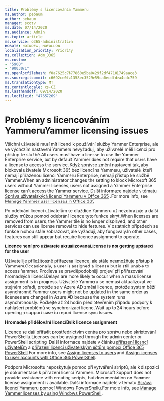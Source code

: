 ```yaml
---
title: Problémy s licencováním Yammeru
ms.author: pebaum
author: pebaum
manager: scotv
ms.date: 07/14/2020
ms.audience: Admin
ms.topic: article
ms.service: o365-administration
ROBOTS: NOINDEX, NOFOLLOW
localization_priority: Priority
ms.collection: Adm_O365
ms.custom:
- "5900"
- "9003071"
ms.openlocfilehash: f0a7625c7b77860e5ba0e29f2df47101749aace3
ms.sourcegitcommit: c6692ce0fa1358ec3529e59ca0ecdfdea4cdc759
ms.translationtype: MT
ms.contentlocale: cs-CZ
ms.lasthandoff: 09/14/2020
ms.locfileid: "47657269"
---
```

# <a name="yammer-licensing-issues"></a><span data-ttu-id="ef6cf-102">Problémy s licencováním Yammeru</span><span class="sxs-lookup"><span data-stu-id="ef6cf-102">Yammer licensing issues</span></span>

<span data-ttu-id="ef6cf-103">Všichni uživatelé musí mít licenci k používání služby Yammer Enterprise, ale ve výchozím nastavení Yammeru nevyžadují, aby uživatelé měli licenci pro přístup ke službě.</span><span class="sxs-lookup"><span data-stu-id="ef6cf-103">All users must have a license to use the Yammer Enterprise service, but by default Yammer does not require that users have a license to access the service.</span></span> <span data-ttu-id="ef6cf-104">Když správce změní nastavení tak, aby blokoval uživatele Microsoft 365 bez licencí na Yammeru, uživatelé, kteří nemají přiřazenou licenci Yammeru Enterprise, nemají přístup ke službě Yammer.</span><span class="sxs-lookup"><span data-stu-id="ef6cf-104">When an administrator changes the setting to block Microsoft 365 users without Yammer licenses, users not assigned a Yammer Enterprise license can't access the Yammer service.</span></span> <span data-ttu-id="ef6cf-105">Další informace najdete v tématu [Správa uživatelských licencí Yammeru v Office 365](https://docs.microsoft.com/yammer/manage-yammer-users/manage-yammer-licenses-in-office-365) .</span><span class="sxs-lookup"><span data-stu-id="ef6cf-105">For more info, see [Manage Yammer user licenses in Office 365](https://docs.microsoft.com/yammer/manage-yammer-users/manage-yammer-licenses-in-office-365)</span></span> 

<span data-ttu-id="ef6cf-106">Po odebrání licencí uživatelům se dlaždice Yammeru už nezobrazuje a další služby můžou pomocí odebrání licence tyto funkce skrýt.</span><span class="sxs-lookup"><span data-stu-id="ef6cf-106">When licenses are removed from users, the Yammer tile is no longer displayed, and other services can use license removal to hide features.</span></span> <span data-ttu-id="ef6cf-107">V ostatních případech se funkce mohou stále zobrazovat, ale vyžadují, aby fungovaly.</span><span class="sxs-lookup"><span data-stu-id="ef6cf-107">In other cases, features can still appear but require licence assignment to operate.</span></span>  

<span data-ttu-id="ef6cf-108">**Licence není pro uživatele aktualizovaná**</span><span class="sxs-lookup"><span data-stu-id="ef6cf-108">**License is not getting updated for the user**</span></span>  

<span data-ttu-id="ef6cf-109">Uživateli je příležitostně přiřazena licence, ale stále neumožňuje přístup k Yammeru.</span><span class="sxs-lookup"><span data-stu-id="ef6cf-109">Occasionally, a user is assigned a license but is still unable to access Yammer.</span></span> <span data-ttu-id="ef6cf-110">Prodleva se pravděpodobněji projeví při přiřazování hromadných licencí.</span><span class="sxs-lookup"><span data-stu-id="ef6cf-110">Delays are more likely to occur when a mass license assignment is in progress.</span></span> <span data-ttu-id="ef6cf-111">Uživatelé Yammeru se nemusí aktualizovat ve stejném pořadí, protože se v Azure AD změní licence, protože systém běží asynchronně.</span><span class="sxs-lookup"><span data-stu-id="ef6cf-111">Yammer users might not be updated in the same order as licenses are changed in Azure AD because the system runs asynchronously.</span></span> <span data-ttu-id="ef6cf-112">Počkejte až 24 hodin před otevřením případu podpory k nahlášení problémů se synchronizací licencí.</span><span class="sxs-lookup"><span data-stu-id="ef6cf-112">Wait up to 24 hours before opening a support case to report license sync issues.</span></span>  

<span data-ttu-id="ef6cf-113">**Hromadné přidělování licencí**</span><span class="sxs-lookup"><span data-stu-id="ef6cf-113">**Bulk licence assignment**</span></span>  

<span data-ttu-id="ef6cf-114">Licence se dají přiřadit prostřednictvím centra pro správu nebo skriptování PowerShellu.</span><span class="sxs-lookup"><span data-stu-id="ef6cf-114">Licenses can be assigned through the admin center or PowerShell scripting.</span></span> <span data-ttu-id="ef6cf-115">Další informace najdete v článku [přiřazení licencí uživatelům](https://docs.microsoft.com/microsoft-365/admin/manage/assign-licenses-to-users) a [přiřazení licencí uživatelským účtům pomocí Office 365 PowerShell](https://docs.microsoft.com/office365/enterprise/powershell/assign-licenses-to-user-accounts-with-office-365-powershell).</span><span class="sxs-lookup"><span data-stu-id="ef6cf-115">For more info, see [Assign licenses to users](https://docs.microsoft.com/microsoft-365/admin/manage/assign-licenses-to-users) and [Assign licenses to user accounts with Office 365 PowerShell](https://docs.microsoft.com/office365/enterprise/powershell/assign-licenses-to-user-accounts-with-office-365-powershell).</span></span> 

<span data-ttu-id="ef6cf-116">Podpora Microsoftu neposkytuje pomoc při vytváření skriptů, ale k dispozici je dokumentace k přiřazení licencí Yammeru.</span><span class="sxs-lookup"><span data-stu-id="ef6cf-116">Microsoft Support does not provide assistance with creating scripts, but documentation on Yammer license assignment is available.</span></span> <span data-ttu-id="ef6cf-117">Další informace najdete v tématu [Správa licencí Yammeru pomocí Windows PowerShellu](https://docs.microsoft.com/yammer/manage-yammer-users/manage-yammer-licenses-in-office-365#manage-yammer-licenses-by-using-windows-powershell).</span><span class="sxs-lookup"><span data-stu-id="ef6cf-117">For more info, see [Manage Yammer licenses by using Windows PowerShell](https://docs.microsoft.com/yammer/manage-yammer-users/manage-yammer-licenses-in-office-365#manage-yammer-licenses-by-using-windows-powershell).</span></span>